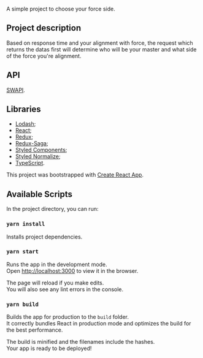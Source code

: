 A simple project to choose your force side.

## Project description

Based on response time and your alignment with force, the request which returns the datas first
will determine who will be your master and what side of the force you're alignment.

## API

[SWAPI](https://swapi.dev/api/).

## Libraries

- [Lodash](https://lodash.com/);
- [React](https://pt-br.reactjs.org/);
- [Redux](https://redux.js.org/);
- [Redux-Saga](https://redux-saga.js.org/);
- [Styled Components](https://styled-components.com/);
- [Styled Normalize](https://github.com/sergeysova/styled-normalize);
- [TypeScript](https://www.typescriptlang.org/).

This project was bootstrapped with [Create React App](https://github.com/facebook/create-react-app).

## Available Scripts

In the project directory, you can run:

### `yarn install`

Installs project dependencies.

### `yarn start`

Runs the app in the development mode.<br />
Open [http://localhost:3000](http://localhost:3000) to view it in the browser.

The page will reload if you make edits.<br />
You will also see any lint errors in the console.

### `yarn build`

Builds the app for production to the `build` folder.<br />
It correctly bundles React in production mode and optimizes the build for the best performance.

The build is minified and the filenames include the hashes.<br />
Your app is ready to be deployed!
